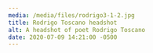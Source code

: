 ```yaml
---
media: /media/files/rodrigo3-1-2.jpg
title: Rodrigo Toscano headshot
alt: A headshot of poet Rodrigo Toscano
date: 2020-07-09 14:21:00 -0500
---
```

